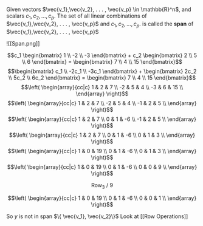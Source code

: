 Given vectors $\vec{v_1},\vec{v_2}, . . . , \vec{v_p} \in \mathbb{R}^n$, and scalars $c_1, c_2, . . . , c_p.$ The set of all linear combinations of $\vec{v_1},\vec{v_2}, . . . , \vec{v_p}$ and $c_1, c_2, . . . , c_p.$ is called the **span** of $\vec{v_1},\vec{v_2}, . . . , \vec{v_p}$

![[Span.png]]

$$c_1  \begin{bmatrix} 1 \\ -2 \\ -3 \end{bmatrix}  + c_2  \begin{bmatrix} 2 \\ 5 \\ 6 \end{bmatrix} = \begin{bmatrix} 7 \\ 4 \\ 15 \end{bmatrix}$$
$$\begin{bmatrix} c_1   \\ -2c_1   \\ -3c_1   \end{bmatrix}  +   \begin{bmatrix} 2c_2 \\ 5c_2 \\ 6c_2 \end{bmatrix} = \begin{bmatrix} 7 \\ 4 \\ 15 \end{bmatrix}$$
$$\left( \begin{array}{cc|c} 1 & 2 & 7 \\ -2 & 5 & 4 \\ -3 & 6 & 15 \\ \end{array} \right)$$
$$\left( \begin{array}{cc|c} 1 & 2 & 7 \\ -2 & 5 & 4 \\ -1 & 2 & 5 \\ \end{array} \right)$$
$$\left( \begin{array}{cc|c} 1 & 2 & 7 \\ 0 & 1 & -6 \\ -1 & 2 & 5 \\ \end{array} \right)$$
$$\left( \begin{array}{cc|c} 1 & 2 & 7 \\ 0 & 1 & -6 \\ 0 & 1 & 3 \\ \end{array} \right)$$
$$\left( \begin{array}{cc|c} 1 & 0 & 19 \\ 0 & 1 & -6 \\ 0 & 1 & 3 \\ \end{array} \right)$$
$$\left( \begin{array}{cc|c} 1 & 0 & 19 \\ 0 & 1 & -6 \\ 0 & 0 & 9 \\ \end{array} \right)$$
<p style="text-align: center;">
Row<sub>3</sub>
/
9
</p>

$$\left( \begin{array}{cc|c} 1 & 0 & 19 \\ 0 & 1 & -6 \\ 0 & 0 & 1 \\ \end{array} \right)$$

So $y$ is not in span $\{ \vec{v_1}, \vec{v_2}\}$ 
Look at [[Row Operations]]
